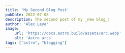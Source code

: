 ```yaml
---
title: 'My Second Blog Post'
pubDate: 2022-07-08
description: The second post of my _new blog_! 
author: 'Alex Leye'
image:
    url: 'https://docs.astro.build/assets/arc.webp'
    alt: 'Astro arcs'
tags: ["astro", "blogging"]
---
```

